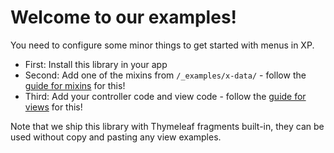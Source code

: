 # Welcome to our examples!

You need to configure some minor things to get started with menus in XP.

* First: Install this library in your app
* Second: Add one of the mixins from `/_examples/x-data/` - follow the [guide for mixins](x-data/readme.md) for this!
* Third: Add your controller code and view code - follow the [guide for views](views/readme.md) for this!

Note that we ship this library with Thymeleaf fragments built-in, they can be used without copy and pasting any view examples.
